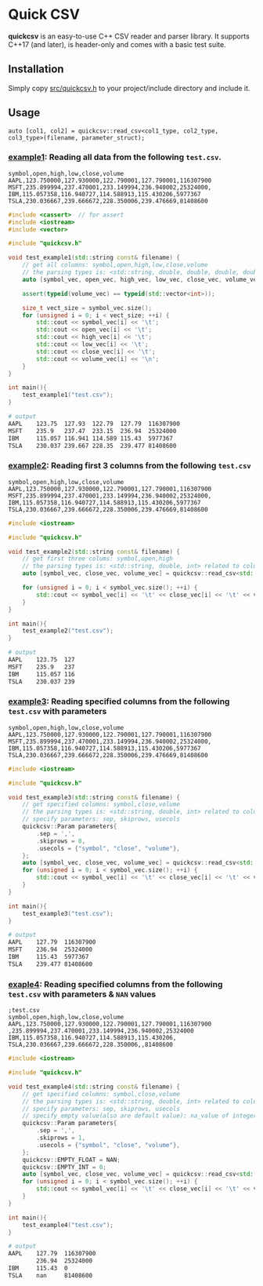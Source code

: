 # Quick CSV

**quickcsv** is an easy-to-use C++ CSV reader and parser library. It supports C++17 (and later), is header-only and comes with a basic test suite.

## Installation

Simply copy [src/quickcsv.h](src/quickcsv.h) to your project/include directory and include it.

## Usage

`auto [col1, col2] = quickcsv::read_csv<col1_type, col2_type, col3_type>(filename, parameter_struct);`

### [example1](tests/example1.h): Reading all data from the following `test.csv`.

```csv
symbol,open,high,low,close,volume
AAPL,123.750000,127.930000,122.790001,127.790001,116307900
MSFT,235.899994,237.470001,233.149994,236.940002,25324000,
IBM,115.057358,116.940727,114.588913,115.430206,5977367
TSLA,230.036667,239.666672,228.350006,239.476669,81408600
```

```cpp
#include <cassert>  // for assert
#include <iostream>
#include <vector>

#include "quickcsv.h"

void test_example1(std::string const& filename) {
    // get all columns: symbol,open,high,low,close,volume
    // the parsing types is: <std::string, double, double, double, double, int> respectively
    auto [symbol_vec, open_vec, high_vec, low_vec, close_vec, volume_vec] = quickcsv::read_csv<std::string, double, double, double, double, int>(filename);

    assert(typeid(volume_vec) == typeid(std::vector<int>));

    size_t vect_size = symbol_vec.size();
    for (unsigned i = 0; i < vect_size; ++i) {
        std::cout << symbol_vec[i] << '\t';
        std::cout << open_vec[i] << '\t';
        std::cout << high_vec[i] << '\t';
        std::cout << low_vec[i] << '\t';
        std::cout << close_vec[i] << '\t';
        std::cout << volume_vec[i] << '\n';
    }
}

int main(){
    test_example1("test.csv");
}
```

```bash
# output
AAPL    123.75  127.93  122.79  127.79  116307900
MSFT    235.9   237.47  233.15  236.94  25324000
IBM     115.057 116.941 114.589 115.43  5977367
TSLA    230.037 239.667 228.35  239.477 81408600
```

### [example2](tests/example2.h): Reading first 3 columns from the following `test.csv`

```csv
symbol,open,high,low,close,volume
AAPL,123.750000,127.930000,122.790001,127.790001,116307900
MSFT,235.899994,237.470001,233.149994,236.940002,25324000,
IBM,115.057358,116.940727,114.588913,115.430206,5977367
TSLA,230.036667,239.666672,228.350006,239.476669,81408600
```

```cpp
#include <iostream>

#include "quickcsv.h"

void test_example2(std::string const& filename) {
    // get first three colums: symbol,open,high
    // the parsing types is: <std::string, double, int> related to column index
    auto [symbol_vec, close_vec, volume_vec] = quickcsv::read_csv<std::string, double, int>(filename);

    for (unsigned i = 0; i < symbol_vec.size(); ++i) {
        std::cout << symbol_vec[i] << '\t' << close_vec[i] << '\t' << volume_vec[i] << '\n';
    }
}

int main(){
    test_example2("test.csv");
}
```

```bash
# output
AAPL    123.75  127
MSFT    235.9   237
IBM     115.057 116
TSLA    230.037 239
```

### [example3](tests/example3.h): Reading specified columns from the following `test.csv` with parameters

```csv
symbol,open,high,low,close,volume
AAPL,123.750000,127.930000,122.790001,127.790001,116307900
MSFT,235.899994,237.470001,233.149994,236.940002,25324000,
IBM,115.057358,116.940727,114.588913,115.430206,5977367
TSLA,230.036667,239.666672,228.350006,239.476669,81408600
```

```cpp
#include <iostream>

#include "quickcsv.h"

void test_example3(std::string const& filename) {
    // get specified columns: symbol,close,volume
    // the parsing types is: <std::string, double, int> related to column index
    // specify parameters: sep, skiprows, usecols
    quickcsv::Param parameters{
        .sep = ',',
        .skiprows = 0,
        .usecols = {"symbol", "close", "volume"},
    };
    auto [symbol_vec, close_vec, volume_vec] = quickcsv::read_csv<std::string, double, int>(filename, parameters);
    for (unsigned i = 0; i < symbol_vec.size(); ++i) {
        std::cout << symbol_vec[i] << '\t' << close_vec[i] << '\t' << volume_vec[i] << '\n';
    }
}

int main(){
    test_example3("test.csv");
}
```

```bash
# output
AAPL    127.79  116307900
MSFT    236.94  25324000
IBM     115.43  5977367
TSLA    239.477 81408600
```

### [exaple4](tests/example4.h): Reading specified columns from the following `test.csv` with parameters & `NAN` values

```csv
;test.csv
symbol,open,high,low,close,volume
AAPL,123.750000,127.930000,122.790001,127.790001,116307900
,235.899994,237.470001,233.149994,236.940002,25324000
IBM,115.057358,116.940727,114.588913,115.430206,
TSLA,230.036667,239.666672,228.350006,,81408600
```

```cpp
#include <iostream>

#include "quickcsv.h"

void test_example4(std::string const& filename) {
    // get specified columns: symbol,close,volume
    // the parsing types is: <std::string, double, int> related to column index
    // specify parameters: sep, skiprows, usecols
    // specify empty value(also are default value): na_value of integer = 0; na_value of float = NAN
    quickcsv::Param parameters{
        .sep = ',',
        .skiprows = 1,
        .usecols = {"symbol", "close", "volume"},
    };
    quickcsv::EMPTY_FLOAT = NAN;
    quickcsv::EMPTY_INT = 0;
    auto [symbol_vec, close_vec, volume_vec] = quickcsv::read_csv<std::string, double, int>(filename, parameters);
    for (unsigned i = 0; i < symbol_vec.size(); ++i) {
        std::cout << symbol_vec[i] << '\t' << close_vec[i] << '\t' << volume_vec[i] << '\n';
    }
}

int main(){
    test_example4("test.csv");
}
```

```bash
# output
AAPL    127.79  116307900
        236.94  25324000
IBM     115.43  0
TSLA    nan     81408600
```